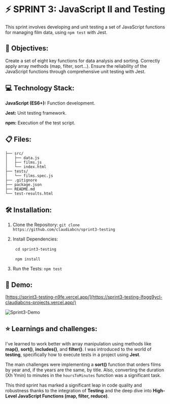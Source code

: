 # ⚡️ SPRINT 3: JavaScript II and Testing

This sprint involves developing and unit testing a set of JavaScript functions for managing film data, using `npm test` with Jest.

## 🎯 Objectives:
Create a set of eight key functions for data analysis and sorting.
Correctly apply array methods (map, filter, sort...).
Ensure the reliability of the JavaScript functions through comprehensive unit testing with Jest.

## 💻 Technology Stack:
**JavaScript (ES6+):** Function development.

**Jest:** Unit testing framework.

**npm:** Execution of the test script.

## 📋 Files:
```
├── src/
│   ├── data.js
│   ├── films.js
│   └── index.html
├── tests/
│   └── films.spec.js
├── .gitignore
├── package.json
├── README.md
└── test-results.html
``` 

## 🛠 Installation:

1. Clone the Repository: `git clone https://github.com/claudiabcn/sprint3-testing`

2. Install Dependencies:
   
        `cd sprint3-testing`
   
        `npm install`

3. Run the Tests: `npm test`

## 📸 Demo: 
[https://sprint3-testing-n9fe.vercel.app/](https://sprint3-testing-lfpgg9ycl-claudiabcns-projects.vercel.app/)

![Sprint3-Demo](https://github.com/user-attachments/assets/a7b31160-f4c5-44ab-ad2d-4ffabade3f5a)


## ⭐ Learnings and challenges:

I've learned to work better with array manipulation using methods like **map()**, **sort()**, **includes()**, and **filter()**.
I was introduced to the world of **testing**, specifically how to execute tests in a project using **Jest**. 

The main challenges were implementing a **sort()** function that orders films by year and, if the years are the same, by title.
Also, converting the duration (Xh Ymin) to minutes in the `hoursToMinutes` function was a significant task.

This third sprint has marked a significant leap in code quality and robustness thanks to the integration of **Testing** and the deep dive into **High-Level JavaScript Functions (map, filter, reduce)**.



